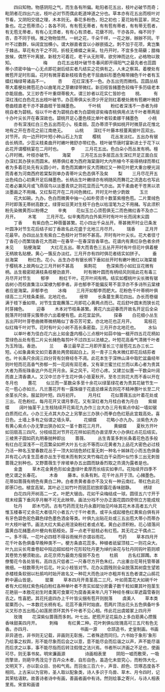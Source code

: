 <!-- { "loadSidebar": true } -->
　　四曰知物。物感阴阳之气，而生各有所偏。毗阳者花五出，枝叶必破节而奇；毗阴者花四出六出，枝叶必对节而偶此乾道坤道之分也。草本亦有花五出而枝叶对节看，又阴阳交错之理，木本则无。春花多粉色，阳之初也；夏花始有蓝翠，阴之象也。花之苞蒂须心；各各不同，有有苞无蒂者，有有苞有蒂者，有有蒂无苞者，有无苞无蒂者，有有心无须者，有有心有须者。花蘖不同，干亦各异。梅不同于杏，杏不同于桃。推之物物皆然。一树之花，千朵千样，一花之辦，辦辦不同。干叶不过数群，纵阔宜加横小。谓大辦直者宜以小辦嵌插之。刺不加于花项，禽岂集于棘丛。草花有方干之不同，折枝无蜂蝶之来采。牡丹开时，不宜多生萌蘗；腊梅放候，偶然干叶离披。新枝方可着花，老干从无附萼。欲穷神而达化，必格物以致知。
　　
　　
　　梅
　　白花五出枝叶破节冬春间即开得阳气之最先者也蕊圆蒂小须密中抽一心无点即花谢后结实者凡结实之花俱有之。人未之察耳。着梗处有微苞开足时形扁。花时有微芽着新枝枝青色老干屈曲蚪形墨色略带赭色千叶者有玉蝶红梅绿萼诸品不一。
　　杏
　　花红深浅不一色。办五出兜而微绉。蕊圆丛结蒂大着梗处微苞花办以曲笔肖之芽嫩绿带微红。新旧枝皆赭墨色较梅干多历级老本亦能屈曲。又三妙杏千叶重缬蒂极大。谓三妙者以花实仁皆妙也
　　桃、
　　有深红浅红白色花五出枝叶破节。办蕊蒂俱尖长须少开足则红着梗处微有苞嫩叶微舒卷曲枝直老干亦不甚曲枝干皆赭墨色。
　　千叶桃
　　粉红者深浅不一赤者为绯桃自者为碧桃。俗以千叶者为碧桃白者为白碧桃谬矣梅杏桃俱用点法千叶者蒂两层十办叶尖长开在春深故也。碧桃开足心墨色枝比单叶者较柔娜干赭墨色
　　小桃
　　亦有深浅红白三色五出而花小。枝柔弱。蕊办蒂须干俱如桃开时微芽此花惟北地有之开在杏花之前江南绝无。
　　山桃
　　深红千叶藤本枝蔓离披叶蕊双出。对节开。向一边开时叶短小种山石上为宜
　　樱桃
　　花丛发淡红。五出办有锯齿长柄须。少蕊尖枝柔曲开时嫩叶微舒亦带红色。枝叶破节唐时宴新进士于花下以此花开谓樱桃宴在二月时也。
　　李
　　三月花五出。色白朵小而丛发有柄。檀心开时微。叶枝亦破节。
　　海棠
　　三月花五出多层蕊丛生深红开足正面白反办深红其办狭长而圆末。柄蒂俱红者为西府海棠唐时大内所植今不易得柄绿而蒂红者为多着花处先有尖圆小叶。青色而其嫩叶反大而微红又一种花叶肥大重台梗光润而青者为河南西府若棠梨则单办青蒂叶尖色态俱不及矣
　　梨
　　三月尽花开五出色纯白心初黄开足后赭墨色。长柄丛生叶嫩绿亦有柄随风而舞花之流逸右也写此花者必兼风月或飞燕宿鸟以淡墨青烘之则花显而云气亦出。其干柔曲老干苍黑以浓淡墨画之不用赭。又红梨花开在二月间色微红。开时无叶绝少韵致
　　玉兰
　　花大如碗。九办。色白而微黄中抽一心如朴旁须十数茎紫檀色苞。二片栗绒色开时即落无蒂树高数丈。绿芽如豆荚对生枝干白色以枯湿笔为之不用赭。写此须积粉先染微黄而以粉傅之
　　辛夷
　　花似玉兰心须苞俱无二而色微红香不及亦二月开。
　　木笔
　　三月开花。似辛夷而内白外紫开时有叶叶长而阔末尖圆
　　丁香
　　有紫白色二种蓓蕾甚繁。花小四出千朵丛开。蒂甚微开时业已条发叶圆净对节生花后结子如丁香故名此花盛于北地三月尽开。
　　瑞香
　　正月开花最早。办四出丛生有紫白二色枝叶对节树不甚高。开时有叶叶尖长。花大者径寸丁香花小而繁瑞香花大而疏一在春早一在春深皆香草也。花谱内有黄红杂色者余终未见
　　贴梗海棠
　　大红花五出。蒂大而青色三五丛开开时有叶但花叶俱着梗无柄故名贴梗。黄心一簇反办淡红。三月开亦有四时俱花者结实如拼子。
　　垂丝海棠
　　粉红色。花小。丛生办亦有锯长柄下垂如丝开时有嫩叶微红以海棠接于樱桃本上故两似之三月开树不甚高
　　紫荆花
　　色深紫而小如豇豆花微有柄。丛生极密砌满枝条枝梗劲直开、
　　时有微叶圆而有柄经风则摇此花有毒三月尽开对节生
　　郁李
　　粉红千叶。花开叶间有柄。结实如樱桃叶尖长微有锯齿树小而校直集注以棠棣为郁李者。非也郁李不能偏反萼不音浮亦不多诗所云棠棣者应是海棠。非郁李也
　　冰梅
　　三月开如郁李而肥大。花粉色千叶蒂柄叶俱绿高二三尺枝条柔弱。北地花也。
　　绶带
　　长条蔓生黄花四出。办长而卷缀满于枝下垂如带。对节生宜栽蘸落二月即花心黄两点而已。花后舒叶圆末而狭长花时芽赭色。
　　迎春
　　木本对节枝条甚繁。黄花六出迎春而开故名开足后全朵脱落开时绿芽尖簇蒂亦六出着梗有苞。此花宜盆供。
　　探春
　　白花细小丛生五出开时叶芽卷曲微蒂微柄略似丁香芬芳可爱。亦北地花也正月开。
　　鸾枝花似红梅千叶对节。花时有叶尖小树不高长条密盈。三月开亦北地花也。
　　水仙
　　以单叶者为佳白花六出上如金盏内檀心三点根叶如蒜中抽一穟开四五花花柄如萱绿色丛处有苞二片尖长赭色每剪叶不过四五以法植之。叶短花高香气清微千叶者为玉玲珑。香逊。
　　兰
　　春兰最早正二月即开茎长三寸层苞花五办三长二短。心如象鼻紫文如贝着裹处两旁超起白上。另一青子三角末微红即花后结荪者也。叶长条尺余阔三四分背有剑脊经冬不凋。此花本生于深林山泽中取贮盆盎经年则叶短而花高香气弥郁一剪一花闾有双花者。又有翠兰蜜兰红兰而以素心者为贵其大者为燕衔珠香达户外花开月余。采之风干。可疗心疼。又建兰似蕙一干数朵叶阔而直上清香袭人。又汉中兰亦干生花叶俱小皆夏秋开。至冬兰则花大而不香以开在冬月也
　　蕙花
　　似兰而一茎数朵多至十余花以绿茎绿花者为贵其花破节生一花一苞心亦如兰。凡兰蕙花开有一露珠缀于花底忌蜂采去则花不精神蕙叶长至二尺余茎长尺余。服盆则叶短。四月初开。
　　月月红
　　花似蔷薇五出叶着花处或三出。花色粉红。每月花开又谓月季花。又有深红者为月桂白者为月白
　　紫蝴蝶
　　阔叶抽茎干上生枝陆续开花紫花九办作三台大办三月有紫点中起一墙如锯白质而红点。小办三无点其大办之上另擎出三办狭小而拳白色红筋此宜栽高处。喜日色。土墙上多有之俗谓之墙头草。
　　花蝴蝶
　　花略小亦九办。淡紫色大办有黄心紫点小办无擎出狭办如又一茎十数花三月开。
　　黄蝴蝶
　　夏秋方开叶如羽扇高三四尺。分枝结蕊对节开花花样如前而办直坚厚大小办俱红点花后结实。三棱黑子圆如药丸明春抛种即出
　　蔷薇、
　　丛生青茎多刺长条着花色态多般有红白花深浅不一花蕊繁朵如杯大叶五七出不等而以花黄者为上品花大密色必过枝乃活一种名玉堂春数花丛于一顶大如钱色娇红茎无刺一种名十姊妹花小而五色俱备并有花心内复生蕊者亦丛生于枝末而有刺又夹竹梅花白干朵而叶似竹多三出无刺皆蔷薇之别种也。又野蔷薇生于岸坡单办五出圆而缺香烈取之烝滴为露者是也。
　　金盏
　　草木花金黄色形如金盏绿叶柔厚而长结实如拳爪。花陆续开四季不绝又谓之长春花。
　　木香
　　藤本。长条有刺。花千叶丛开于顶。心赭墨色。花蒂如蔷薇有柄色有黄白二种。白者贵黄者香亦不及又有一种云南红。蒂红色此花即荼□也。植宜高架。其叶必三如竹叶而锐蕊初放即露花香味甜静。
　　绣球
　　白花四月开树高二一丈。叶肥大锯齿。花如干朵梅结成一球。圆径五六寸开于枝末经露下垂风亭月榭不可无此映带。画法分裆不分办正面花圆四旁侧立方能成规
　　牡丹
　　即木芍药。古有芍药而无牡丹永嘉时始见吟咏其花木本高者五六尺惟玉楼春可丈余花大者径尺小者五六寸千叶者贵。或平头或起楼色红黄紫白俱有并有牙色碧色驼色藕色绿色墨色洒金等类。叶俱九出贴花处或三五出苞大蒂小而蒂办叶大枝叶破节。画法大红大紫必用渲染粉红者或点笔。黄白必须积粉。花心错落间露黄白花赭墨点叶梗向有筋桠处。芽一点老干挺枝必有红苞。其无花之干偶点二一。多不得。一花叶必四枝不得谷雨候开亦谓谷雨花。
　　芍药
　　草本四月开花千叶各色俱备早晚种类不一。梗方条直花蕊多。种植者祇留顶枝二一则花朵大。叶九出尖长弯垂卷起中陷边超如桂叶花形较牡丹更为绰约染花与牡丹同钩叶筋则顺其卷势方梗须勒出。此花京师为最南方瘦弱不及也
　　杜鹃
　　古名红踯躅。本僚蜀花今各处皆有。高四五尺低者二一尺春尽方开色朱红。六出重台花萼托管蒂甚微细。一枝数蒂先叶后花。叶尖小枝皆对节。花办尖圆残则全朵脱落其树盘生望若赤楼枝条软弱以杜鹃呜时始开故名又一种花大而色淡叶亦粗并有五色者谓之山鹃花黔中遍山皆是。
　　罂粟
　　草本四月开青茎高二三尺。叶如茼蒿花大如碗千叶者有大红桃红紫色纯白粉红各种单叶者不贵实如罂分房囊子数千粒如粟其叶抱茎生花艳丽一本敫花初生时柔荑可食粟可为腐香美来年八月下种经冬棵以草遮霜雪春则去之。性喜肥。其花托底四办上千叶皆尖捆有苞开则脱落
　　虞美人
　　草本类罂粟而小。一本数花长柄有毛。花蕊不垂开时始直。苞两片顶出花头五色俱备叶多尖叉形亦五出瓶心如莲房须环其外千叶者不见心相。传此花出虞姬冢上四月开
　　玫瑰
　　花深紫似蔷薇而多刺。叶七出。肥苞开足花扁办上多白筋黄心攒簇香味甜美四月开。
　　刺梅
　　有红黄二种。花叶刺俱似玫瑰高可三五尺有色无香。亦四月、
　　
　　
　　
　　
　　书画一源
　　仓颉造书，史皇制画。书画非异道也，非书则无记载，非画则无彰施，二者殊途而同归。六书始于象形’象形乃绘事之权舆，形不能尽象而后会之以意，意不能尽会而后谐之以声，声不能尽谐而后求之以事，事不能尽指而后转注假借之法兴焉。书者所以济画之不足也，使画可尽，则无事书矣。明宋濂画源
　　
　　诗画相表里
　　阴阳一嘘而敷荣，一吸而擎敛，则葩华秀茂见于百卉众木者，自形自色，虽造化未尝究心，而粉饰大化，文明天下，亦以彰众目、协和气焉。而羽虫三百六十，声音、颜色、饮啄态度各不相同。上古采以为官称，圣人取以配象类，诗人多识于鸟兽、草木、月令四时，记其荣枯语默。故善诗者诗中有画，善画者画中有诗。然则绘事之寄兴，与诗人相表里焉。宋宣和画谱
